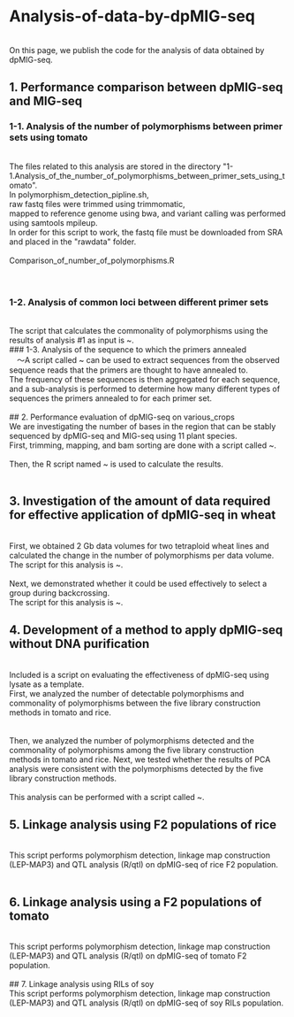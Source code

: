 # Analysis-of-data-by-dpMIG-seq
<br>
On this page, we publish the code for the analysis of data obtained by dpMIG-seq.


## 1. Performance comparison between dpMIG-seq and MIG-seq
### 1-1. Analysis of the number of polymorphisms between primer sets using tomato

<br>
The files related to this analysis are stored in the directory "1-1.Analysis_of_the_number_of_polymorphisms_between_primer_sets_using_tomato".  
<br>
In polymorphism_detection_pipline.sh,<br>
raw fastq files were trimmed using trimmomatic,<br>
mapped to reference genome using bwa, and variant calling was performed using samtools mpileup.  
<br>
In order for this script to work, the fastq file must be downloaded from SRA and placed in the "rawdata" folder.
<br>
<br>
Comparison_of_number_of_polymorphisms.R<br>
<br>
<br>

### 1-2. Analysis of common loci between different primer sets
<br>
The script that calculates the commonality of polymorphisms using the results of analysis #1 as input is ~.
<br>
### 1-3. Analysis of the sequence to which the primers annealed
<br>
　〜A script called ~ can be used to extract sequences from the observed sequence reads that the primers are thought to have annealed to. <br>
 The frequency of these sequences is then aggregated for each sequence, and a sub-analysis is performed to determine how many different types of sequences the primers annealed to for each primer set. <br>
 <br>
## 2. Performance evaluation of dpMIG-seq on various_crops
<br>
We are investigating the number of bases in the region that can be stably sequenced by dpMIG-seq and MIG-seq using 11 plant species. <br>
First, trimming, mapping, and bam sorting are done with a script called ~. <br>
<br>
Then, the R script named ~ is used to calculate the results. <br>
<br>

## 3. Investigation of the amount of data required for effective application of dpMIG-seq in wheat
<br>
First, we obtained 2 Gb data volumes for two tetraploid wheat lines and calculated the change in the number of polymorphisms per data volume. <br>
The script for this analysis is ~.<br>
<br>
Next, we demonstrated whether it could be used effectively to select a group during backcrossing. <br>
The script for this analysis is ~.<br>

## 4. Development of a method to apply dpMIG-seq without DNA purification 
<br>
Included is a script on evaluating the effectiveness of dpMIG-seq using lysate as a template. <br>
First, we analyzed the number of detectable polymorphisms and commonality of polymorphisms between the five library construction methods in tomato and rice. <br> 
<br> <br>Then, we analyzed the number of polymorphisms detected and the commonality of polymorphisms among the five library construction methods in tomato and rice.
Next, we tested whether the results of PCA analysis were consistent with the polymorphisms detected by the five library construction methods. <br> <br>
This analysis can be performed with a script called ~. <br>

## 5. Linkage analysis using F2 populations of rice
<br>
This script performs polymorphism detection, linkage map construction (LEP-MAP3) and QTL analysis (R/qtl) on dpMIG-seq of rice F2 population. <br>
<br>

## 6. Linkage analysis using a F2 populations of tomato
<br>
This script performs polymorphism detection, linkage map construction (LEP-MAP3) and QTL analysis (R/qtl) on dpMIG-seq of tomato F2 population. <br>
<br>
## 7. Linkage analysis using RILs of soy
<br>
This script performs polymorphism detection, linkage map construction (LEP-MAP3) and QTL analysis (R/qtl) on dpMIG-seq of soy RILs population. <br>



